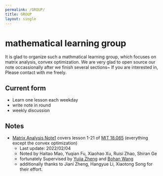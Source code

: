 ```yaml
---
permalink: /GROUP/
title: GROUP
layout: single
---
```

# mathematical learning group
It is glad to organize such a mathmatical learning group, which focuses on matrix analysis, convex optimization. We are very glad to open source our note occassionally after we finish several sections~ If you are interested in, Please contact with me freely.

## Current form

- Learn one lesson each weekday
- write note in round
- weekly discussion



## Notes

- [Matrix Analysis Note1](https://github.com/huanhuqueyue/personal-page/blob/master/_files/Math/MatrixAnalysis1.pdf) covers lesson 1-21 of [MIT 18.065](https://ocw.mit.edu/courses/mathematics/18-065-matrix-methods-in-data-analysis-signal-processing-and-machine-learning-spring-2018/index.htm) (everything except the convex optimization)
  - Last update: 2022/02/04
  - Noted by Haitao Mao, Yuqian Fu, Xiaohao Xu, Ruisi Zhao, Shiran Ge
  - fortunately  Supervised by [Yujia Zheng](http://yjzheng.com/) and [Bohan Wang](https://bhwangfy.github.io)
  - additionally thanks to Jiani Zheng, Hangyue Li, Xiaotong Song for their effort.